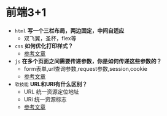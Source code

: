 # 前端3+1
- `html` **写一个三栏布局，两边固定，中间自适应**
    - 双飞翼，圣杯，flex等
- `css` **如何优化打印样式？**
    - [参考文章](https://blog.csdn.net/xujie_0311/article/details/42271273)
- `js` **在多个页面之间需要传递参数，你是如何传递这些参数的？**
    - form表单,url查询参数,request参数,session,cookie
    - [参考文章](https://www.cnblogs.com/nightstarsky/p/6182623.html)
- `软技能` **URL和URI有什么区别？**
    - URL 统一资源定位地址
    - URi 统一资源标志
    - [参考文章](https://www.zhihu.com/question/21950864)